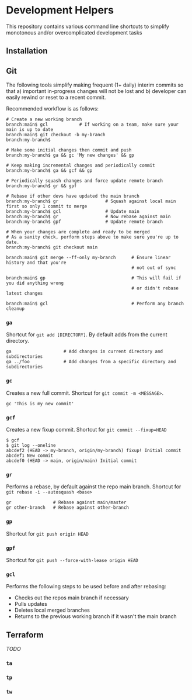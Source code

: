 # Development Helpers

This repository contains various command line shortcuts to simplify monotonous and/or overcomplicated development tasks

## Installation



## Git

The following tools simplify making frequent (1+ daily) interim commits so that a) important in-progress changes will not be lost and b) developer can easily rewind or reset to a recent commit.

Recommended workflow is as follows:

```shell
# Create a new working branch
branch:main$ gcl            # If working on a team, make sure your main is up to date
branch:main$ git checkout -b my-branch
branch:my-branch$

# Make some initial changes then commit and push
branch:my-branch$ ga && gc 'My new changes' && gp

# Keep making incremental changes and periodically commit
branch:my-branch$ ga && gcf && gp

# Periodically squash changes and force update remote branch
branch:my-branch$ gr && gpf

# Rebase if other devs have updated the main branch
branch:my-branch$ gr                  # Squash against local main first so only 1 commit to merge
branch:my-branch$ gcl                 # Update main
branch:my-branch$ gr                  # Now rebase against main
branch:my-branch$ gpf                 # Update remote branch

# When your changes are complete and ready to be merged
# As a sanity check, perform steps above to make sure you're up to date.
branch:my-branch$ git checkout main

branch:main$ git merge --ff-only my-branch      # Ensure linear history and that you're 
                                                # not out of sync

branch:main$ gp                                 # This will fail if you did anything wrong 
                                                # or didn't rebase latest changes

branch:main$ gcl                                # Perform any branch cleanup
```

### `ga`

Shortcut for `git add [DIRECTORY]`. By default adds from the current directory.

```shell
ga                    # Add changes in current directory and subdirectories
ga ../foo             # Add changes from a specific directory and subdirectories
```

### `gc`

Creates a new full commit. Shortcut for `git commit -m <MESSAGE>`. 

```shell
gc 'This is my new commit'
```

### `gcf`

Creates a new fixup commit. Shortcut for `git commit --fixup=HEAD`

```
$ gcf
$ git log --oneline
abcdef2 (HEAD -> my-branch, origin/my-branch) fixup! Initial commit
abcdef1 New commit
abcdef0 (HEAD -> main, origin/main) Initial commit
```

### `gr`

Performs a rebase, by default against the repo main branch. Shortcut for `git rebase -i --autosquash <base>`

```shell
gr                # Rebase against main/master
gr other-branch   # Rebase against other-branch
```

### `gp`

Shortcut for `git push origin HEAD`

### `gpf`

Shortcut for `git push --force-with-lease origin HEAD`

### `gcl`

Performs the following steps to be used before and after rebasing:
* Checks out the repos main branch if necessary
* Pulls updates
* Deletes local merged branches
* Returns to the previous working branch if it wasn't the main branch

## Terraform

*TODO*

### `ta`

### `tp`

### `tw`
